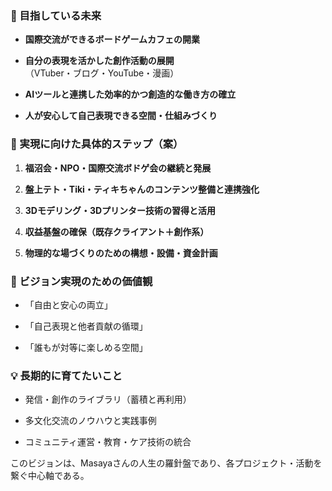 
### 🎯 目指している未来

- **国際交流ができるボードゲームカフェの開業**
    
- **自分の表現を活かした創作活動の展開**（VTuber・ブログ・YouTube・漫画）
    
- **AIツールと連携した効率的かつ創造的な働き方の確立**
    
- **人が安心して自己表現できる空間・仕組みづくり**
    

### 🔧 実現に向けた具体的ステップ（案）

1. **福沼会・NPO・国際交流ボドゲ会の継続と発展**
    
2. **盤上テト・Tiki・ティキちゃんのコンテンツ整備と連携強化**
    
3. **3Dモデリング・3Dプリンター技術の習得と活用**
    
4. **収益基盤の確保（既存クライアント＋創作系）**
    
5. **物理的な場づくりのための構想・設備・資金計画**
    

### 🧭 ビジョン実現のための価値観

- 「自由と安心の両立」
    
- 「自己表現と他者貢献の循環」
    
- 「誰もが対等に楽しめる空間」
    

### 💡 長期的に育てたいこと

- 発信・創作のライブラリ（蓄積と再利用）
    
- 多文化交流のノウハウと実践事例
    
- コミュニティ運営・教育・ケア技術の統合
    

このビジョンは、Masayaさんの人生の羅針盤であり、各プロジェクト・活動を繋ぐ中心軸である。